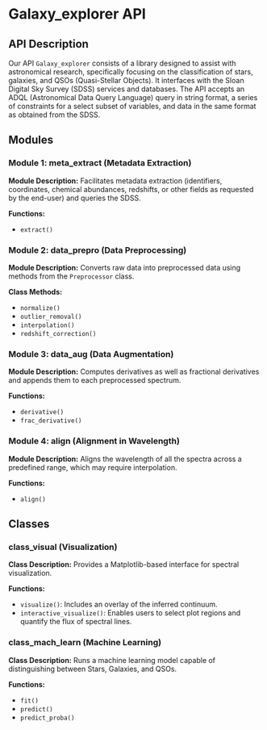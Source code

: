 # Galaxy_explorer API

## API Description
Our API `Galaxy_explorer` consists of a library designed to assist with astronomical research, specifically focusing on the classification of stars, galaxies, and QSOs (Quasi-Stellar Objects). It interfaces with the Sloan Digital Sky Survey (SDSS) services and databases. The API accepts an ADQL (Astronomical Data Query Language) query in string format, a series of constraints for a select subset of variables, and data in the same format as obtained from the SDSS.

## Modules

### Module 1: meta_extract (Metadata Extraction)
**Module Description:** Facilitates metadata extraction (identifiers, coordinates, chemical abundances, redshifts, or other fields as requested by the end-user) and queries the SDSS.

**Functions:**
- `extract()`

### Module 2: data_prepro (Data Preprocessing)
**Module Description:** Converts raw data into preprocessed data using methods from the `Preprocessor` class.

**Class Methods:**
- `normalize()`
- `outlier_removal()`
- `interpolation()`
- `redshift_correction()`

### Module 3: data_aug (Data Augmentation)
**Module Description:** Computes derivatives as well as fractional derivatives and appends them to each preprocessed spectrum.

**Functions:**
- `derivative()`
- `frac_derivative()`

### Module 4: align (Alignment in Wavelength)
**Module Description:** Aligns the wavelength of all the spectra across a predefined range, which may require interpolation.

**Functions:**
- `align()`

## Classes

### class_visual (Visualization)
**Class Description:** Provides a Matplotlib-based interface for spectral visualization. 

**Functions:**
- `visualize()`: Includes an overlay of the inferred continuum.
- `interactive_visualize()`: Enables users to select plot regions and quantify the flux of spectral lines.

### class_mach_learn (Machine Learning)
**Class Description:** Runs a machine learning model capable of distinguishing between Stars, Galaxies, and QSOs.

**Functions:**
- `fit()`
- `predict()`
- `predict_proba()`
